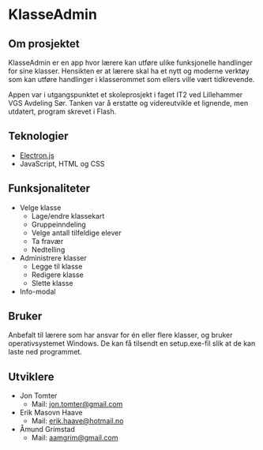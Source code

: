 # KlasseAdmin

## Om prosjektet
KlasseAdmin er en app hvor lærere kan utføre ulike funksjonelle handlinger for sine klasser.
Hensikten er at lærere skal ha et nytt og moderne verktøy som kan utføre handlinger
i klasserommet som ellers ville vært tidkrevende. 

Appen var i utgangspunktet et skoleprosjekt i faget IT2 ved Lillehammer VGS Avdeling Sør. Tanken var å erstatte og videreutvikle et lignende, men utdatert, program skrevet i Flash.


## Teknologier
- [Electron.js](https://www.electronjs.org/)
- JavaScript, HTML og CSS

## Funksjonaliteter
- Velge klasse
  - Lage/endre klassekart
  - Gruppeinndeling
  - Velge antall tilfeldige elever
  - Ta fravær
  - Nedtelling
- Administrere klasser
  - Legge til klasse
  - Redigere klasse
  - Slette klasse
- Info-modal

## Bruker
Anbefalt til lærere som har ansvar for én eller flere klasser, og bruker operativsystemet Windows.
De kan få tilsendt en setup.exe-fil slik at de kan laste ned programmet.

## Utviklere
- Jon Tomter
  - Mail: jon.tomter@gmail.com
- Erik Masovn Haave
  - Mail: erik.haave@hotmail.no
- Åmund Grimstad
  - Mail: aamgrim@gmail.com 
